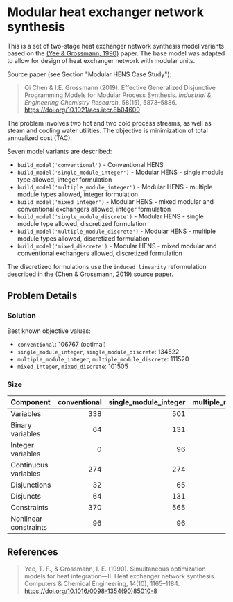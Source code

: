 # Modular heat exchanger network synthesis

This is a set of two-stage heat exchanger network synthesis model variants based on the [(Yee & Grossmann, 1990)](#references) paper.
The base model was adapted to allow for design of heat exchanger network with modular units.

Source paper (see Section "Modular HENS Case Study"):

> Qi Chen & I.E. Grossmann (2019). Effective Generalized Disjunctive Programming Models for Modular Process Synthesis. *Industrial & Engineering Chemistry Research*, 58(15), 5873–5886. https://doi.org/10.1021/acs.iecr.8b04600

The problem involves two hot and two cold process streams, as well as steam and cooling water utilities.
The objective is minimization of total annualized cost (TAC).

Seven model variants are described:

- ``build_model('conventional')`` - Conventional HENS
- ``build_model('single_module_integer')`` - Modular HENS - single module type allowed, integer formulation
- ``build_model('multiple_module_integer')`` - Modular HENS - multiple module types allowed, integer formulation
- ``build_model('mixed_integer')`` - Modular HENS - mixed modular and conventional exchangers allowed, integer formulation
- ``build_model('single_module_discrete')`` - Modular HENS - single module type allowed, discretized formulation
- ``build_model('multiple_module_discrete')`` - Modular HENS - multiple module types allowed, discretized formulation
- ``build_model('mixed_discrete')`` - Modular HENS - mixed modular and conventional exchangers allowed, discretized formulation

The discretized formulations use the ``induced linearity`` reformulation described in the (Chen & Grossmann, 2019) source paper.

## Problem Details

### Solution

Best known objective values:
- ``conventional``: 106767 (optimal)
- ``single_module_integer``, ``single_module_discrete``: 134522
- ``multiple_module_integer``, ``multiple_module_discrete``: 111520
- ``mixed_integer``, ``mixed_discrete``: 101505

### Size

| Component             |   conventional |   single_module_integer |   multiple_module_integer |   mixed_integer |   single_module_discrete |   multiple_module_discrete |   mixed_discrete |
|:----------------------|---------------:|------------------------:|--------------------------:|----------------:|-------------------------:|---------------------------:|-----------------:|
| Variables             |            338 |                     501 |                       498 |             498 |                     4761 |                       3802 |             3802 |
| Binary variables      |             64 |                     131 |                       128 |             128 |                     2147 |                       1728 |             1728 |
| Integer variables     |              0 |                      96 |                        96 |              96 |                        0 |                          0 |                0 |
| Continuous variables  |            274 |                     274 |                       274 |             274 |                     2614 |                       2074 |             2074 |
| Disjunctions          |             32 |                      65 |                        64 |              64 |                       33 |                         64 |               64 |
| Disjuncts             |             64 |                     131 |                       128 |             128 |                       67 |                        128 |              128 |
| Constraints           |            370 |                     565 |                       562 |             562 |                     8786 |                       5362 |             5362 |
| Nonlinear constraints |             96 |                      96 |                        96 |              96 |                       32 |                         96 |               96 |

## References

> Yee, T. F., & Grossmann, I. E. (1990). Simultaneous optimization models for heat integration—II. Heat exchanger network synthesis. Computers & Chemical Engineering, 14(10), 1165–1184. https://doi.org/10.1016/0098-1354(90)85010-8
